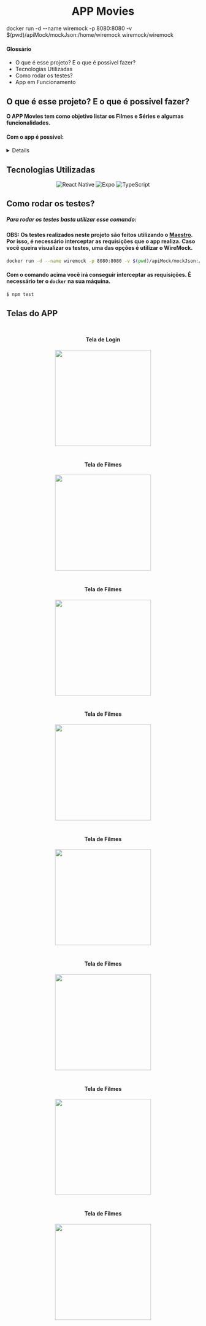 <h1 align='center'>APP Movies</h1>
docker run -d --name wiremock -p 8080:8080 -v $(pwd)/apiMock/mockJson:/home/wiremock wiremock/wiremock

<h4>Glossário</h4>

- O que é esse projeto? E o que é possivel fazer?
- Tecnologias Utilizadas
- Como rodar os testes?
- App em Funcionamento

## O que é esse projeto? E o que é possivel fazer?

**O APP Movies tem como objetivo listar os Filmes e Séries e algumas funcionalidades.**

#### Com o app é possivel:

<details>

#### Tela de Filmes:
- Visualizar os filmes em lançamentos.
- Procurar filmes de barra de busca.
- Clicar no card do filme e visualizar os seus detalhes.

#### Tela de Séries:
- Visualizar os séries em lançamentos.
- Procurar séries de barra de busca.
- Clicar no card do série e visualizar os seus detalhes.

#### Tela de Top Avaliações:
- Visualizar os Filmes e Séries com as melhores avaliações.
- Clicar no card do série e visualizar os seus detalhes.

#### Tela de Favoritos:
- Visualizar os Filmes e Séries marcados pelo usuário como um dos seus favoritos.
- Clicar no card e remover da sua lista.

</details>

## Tecnologias Utilizadas

<div align="center">

![React Native](https://img.shields.io/badge/react_native-%2320232a.svg?style=for-the-badge&logo=react&logoColor=%2361DAFB)
![Expo](https://img.shields.io/badge/expo-1C1E24?style=for-the-badge&logo=expo&logoColor=#D04A37)
![TypeScript](https://img.shields.io/badge/typescript-%23007ACC.svg?style=for-the-badge&logo=typescript&logoColor=white)

</div>

## Como rodar os testes?

<h5>Para rodar os testes basta utilizar esse comando:</h5>

#### OBS: Os testes realizados neste projeto são feitos utilizando o [Maestro](https://maestro.mobile.dev/platform-support/react-native). Por isso, é necessário interceptar as requisições que o app realiza. Caso você queira visualizar os testes, uma das opções é utilizar o WireMock.

```bash
docker run -d --name wiremock -p 8080:8080 -v $(pwd)/apiMock/mockJson:/home/wiremock wiremock/wiremock
```

#### Com o comando acima você irá conseguir interceptar as requisições. É necessário ter o `docker` na sua máquina.

```bash
$ npm test
```

## Telas do APP

<div style="display:flex; flex-wrap: wrap; text-align: center; justify-content: center; align-itens: center">
  <div style="margin: 2%">
    <h4>Tela de Login</h4>
    <img width="250px" src="./assets/images/Tela-Login.png" />
  </div>
  <div style="margin: 2%">
    <h4>Tela de Filmes</h4>
    <img width="250px" src="./assets/images/Tela-Filmes.png" />
  </div>
  <div style="margin: 2%">
    <h4>Tela de Filmes</h4>
    <img width="250px" src="./assets/images/Tela-Series.png" />
  </div>
  <div style="margin: 2%">
    <h4>Tela de Filmes</h4>
    <img width="250px" src="./assets/images/Tela-Top-Filmes.png" />
  </div>
  <div style="margin: 2%">
    <h4>Tela de Filmes</h4>
    <img width="250px" src="./assets/images/Tela-Top-Series.png" />
  </div>
  <div style="margin: 2%">
    <h4>Tela de Filmes</h4>
    <img width="250px" src="./assets/images/Tela-Filmes-Favoritos.png" />
  </div>
  <div style="margin: 2%">
    <h4>Tela de Filmes</h4>
    <img width="250px" src="./assets/images/Tela-Series-Favoritas.png" />
  </div>
  <div style="margin: 2%">
    <h4>Tela de Filmes</h4>
    <img width="250px" src="./assets/images/Tela-Detalhes.png" />
  </div>
</div>